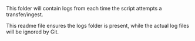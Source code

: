 This folder will contain logs from each time the script attempts a transfer/ingest.

This readme file ensures the logs folder is present, while the actual log files will be ignored by Git.